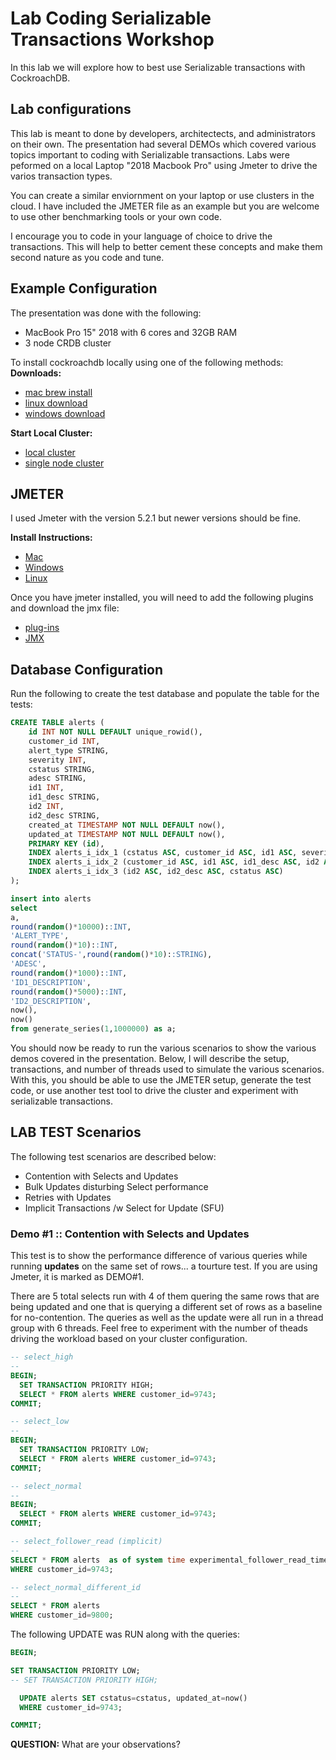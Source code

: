 # Lab Coding Serializable Transactions Workshop

In this lab we will explore how to best use Serializable transactions with CockroachDB.

## Lab configurations
This lab is meant to done by developers, architectects, and administrators on their own. 
The presentation had several DEMOs which covered various topics important to coding with Serializable transactions.
Labs were peformed on a local Laptop "2018 Macbook Pro" using Jmeter to drive the varios transaction types.

You can create a similar enviornment on your laptop or use clusters in the cloud. I have included the JMETER file as an 
example but you are welcome to use other benchmarking tools or your own code. 

I encourage you to code in your language of choice to drive the transactions.  This will help to better cement these
concepts and make them second nature as you code and tune.

## Example Configuration
The presentation was done with the following:
* MacBook Pro 15" 2018 with 6 cores and 32GB RAM
* 3 node CRDB cluster

To install cockroachdb locally using one of the following methods:
**Downloads:**
* [mac brew install](https://www.cockroachlabs.com/docs/v20.1/install-cockroachdb-mac)
* [linux download](https://www.cockroachlabs.com/docs/v20.1/install-cockroachdb-linux)
* [windows download](https://www.cockroachlabs.com/docs/v20.1/install-cockroachdb-windows)

**Start Local Cluster:**
* [local cluster](https://www.cockroachlabs.com/docs/v20.1/start-a-local-cluster)
* [single node cluster](https://www.cockroachlabs.com/docs/stable/cockroach-start-single-node.html#insecure)

## JMETER 
I used Jmeter with the version 5.2.1 but newer versions should be fine.

**Install Instructions:**
* [Mac](https://medium.com/@sdanerib/run-jmeter-with-plugins-in-macos-8a6654fc0b38)
* [Windows](https://medium.com/@taufiq_ibrahim/installing-apache-jmeter-on-windows-10-62b7f53841f)
* [Linux](https://linuxhint.com/install_apache_jmeter_ubuntu/)

Once you have jmeter installed, you will need to add the following plugins and download the jmx file: 
* [plug-ins](/serial/jmeter_plugins.png)
* [JMX](/serial/Serializable_Workshop_Demo.jmx)


## Database Configuration
Run the following to create the test database and populate the table for the tests:

```sql
CREATE TABLE alerts (
    id INT NOT NULL DEFAULT unique_rowid(),
    customer_id INT,
    alert_type STRING,
    severity INT,
    cstatus STRING,
    adesc STRING,
    id1 INT,
    id1_desc STRING,
    id2 INT,
    id2_desc STRING,
    created_at TIMESTAMP NOT NULL DEFAULT now(),
    updated_at TIMESTAMP NOT NULL DEFAULT now(),
    PRIMARY KEY (id),
    INDEX alerts_i_idx_1 (cstatus ASC, customer_id ASC, id1 ASC, severity ASC),
    INDEX alerts_i_idx_2 (customer_id ASC, id1 ASC, id1_desc ASC, id2 ASC),
    INDEX alerts_i_idx_3 (id2 ASC, id2_desc ASC, cstatus ASC)
);

insert into alerts
select 
a,
round(random()*10000)::INT,
'ALERT_TYPE',
round(random()*10)::INT,
concat('STATUS-',round(random()*10)::STRING),
'ADESC',
round(random()*1000)::INT,
'ID1_DESCRIPTION',
round(random()*5000)::INT,
'ID2_DESCRIPTION',
now(),
now()
from generate_series(1,1000000) as a;
```

You should now be ready to run the various scenarios to show the various demos covered in the presentation.
Below, I will describe the setup, transactions, and number of threads used to simulate the various scenarios.
With this, you should be able to use the JMETER setup, generate the test code, or use another test tool 
to drive the cluster and experiment with serializable transactions.

## LAB TEST Scenarios
The following test scenarios are described below:
* Contention with Selects and Updates
* Bulk Updates disturbing Select performance
* Retries with Updates
* Implicit Transactions /w Select for Update (SFU)

### Demo #1 :: Contention with Selects and Updates
This test is to show the performance difference of various queries while running **updates** 
on the same set of rows... a tourture test.  If you are using Jmeter, it is marked as DEMO#1.

There are 5 total selects run with 4 of them quering the same rows that are being updated
and one that is querying a different set of rows as a baseline for no-contention.  The queries
as well as the update were all run in a thread group with 6 threads.  Feel free to experiment with 
the number of theads driving the workload based on your cluster configuration.

```sql
-- select_high
--
BEGIN;
  SET TRANSACTION PRIORITY HIGH;
  SELECT * FROM alerts WHERE customer_id=9743;
COMMIT;

-- select_low
--
BEGIN;
  SET TRANSACTION PRIORITY LOW;
  SELECT * FROM alerts WHERE customer_id=9743;
COMMIT;

-- select_normal
--
BEGIN;
  SELECT * FROM alerts WHERE customer_id=9743;
COMMIT;

-- select_follower_read (implicit)
--
SELECT * FROM alerts  as of system time experimental_follower_read_timestamp()
WHERE customer_id=9743;

-- select_normal_different_id
--
SELECT * FROM alerts 
WHERE customer_id=9800;
```

The following UPDATE was RUN along with the queries:

```sql
BEGIN;

SET TRANSACTION PRIORITY LOW;
-- SET TRANSACTION PRIORITY HIGH;

  UPDATE alerts SET cstatus=cstatus, updated_at=now() 
  WHERE customer_id=9743;

COMMIT;
```

**QUESTION:** What are your observations?


